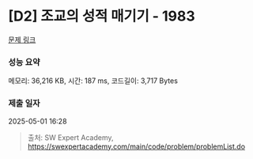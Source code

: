# [D2] 조교의 성적 매기기 - 1983 

[문제 링크](https://swexpertacademy.com/main/code/problem/problemDetail.do?contestProbId=AV5PwGK6AcIDFAUq) 

### 성능 요약

메모리: 36,216 KB, 시간: 187 ms, 코드길이: 3,717 Bytes

### 제출 일자

2025-05-01 16:28



> 출처: SW Expert Academy, https://swexpertacademy.com/main/code/problem/problemList.do